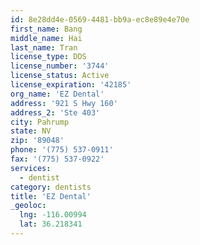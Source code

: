 ```yaml
---
id: 8e28dd4e-0569-4481-bb9a-ec8e89e4e70e
first_name: Bang
middle_name: Hai
last_name: Tran
license_type: DDS
license_number: '3744'
license_status: Active
license_expiration: '42185'
org_name: 'EZ Dental'
address: '921 S Hwy 160'
address_2: 'Ste 403'
city: Pahrump
state: NV
zip: '89048'
phone: '(775) 537-0911'
fax: '(775) 537-0922'
services:
  - dentist
category: dentists
title: 'EZ Dental'
_geoloc:
  lng: -116.00994
  lat: 36.218341
---
```

